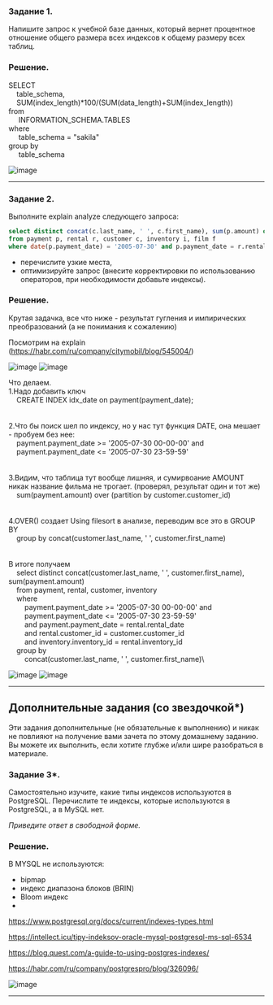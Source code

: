 ### Задание 1.

Напишите запрос к учебной базе данных, который вернет процентное отношение общего размера всех индексов к общему размеру всех таблиц.

### Решение.

SELECT \
&nbsp;&nbsp;&nbsp;&nbsp;table_schema,\
	&nbsp;&nbsp;&nbsp;&nbsp;SUM(index_length)\*100/(SUM(data_length)+SUM(index_length))\
from\
&nbsp;&nbsp;&nbsp;&nbsp;	INFORMATION_SCHEMA.TABLES\
where\
&nbsp;&nbsp;&nbsp;&nbsp;	table_schema = "sakila"\
group by\
&nbsp;&nbsp;&nbsp;&nbsp;	table_schema

![image](https://user-images.githubusercontent.com/103321705/181757717-ad99bf63-126b-42e7-bfac-d482a54c285c.png)



---


### Задание 2.

Выполните explain analyze следующего запроса:
```sql
select distinct concat(c.last_name, ' ', c.first_name), sum(p.amount) over (partition by c.customer_id, f.title)
from payment p, rental r, customer c, inventory i, film f
where date(p.payment_date) = '2005-07-30' and p.payment_date = r.rental_date and r.customer_id = c.customer_id and i.inventory_id = r.inventory_id
```
- перечислите узкие места,
- оптимизируйте запрос (внесите корректировки по использованию операторов, при необходимости добавьте индексы).

### Решение.

Крутая задачка, все что ниже - результат гугления и импирических преобразований (а не понимания к сожалению)

Посмотрим на explain (https://habr.com/ru/company/citymobil/blog/545004/)

![image](https://user-images.githubusercontent.com/103321705/181841153-a932fd4d-ed9c-47a0-89b3-b4a81232786a.png)
![image](https://user-images.githubusercontent.com/103321705/181843874-1124c2c7-3a09-4bf4-b8ea-954b19f4680d.png)

Что делаем.
\
1.Надо добавить ключ
\
&nbsp;&nbsp;&nbsp;&nbsp;CREATE INDEX idx_date on payment(payment_date);
\
\
\
2.Что бы поиск шел по индексу, но у нас тут функция DATE, она мешает - пробуем без нее:
\
&nbsp;&nbsp;&nbsp;&nbsp;payment.payment_date >= '2005-07-30 00-00-00'	and  
&nbsp;&nbsp;&nbsp;&nbsp;payment.payment_date <= '2005-07-30 23-59-59'
\
\
\
3.Видим, что таблица тут вообще лишняя, и сумирвоание AMOUNT никак название фильма не трогает. (проверял, результат один и тот же)\
&nbsp;&nbsp;&nbsp;&nbsp;sum(payment.amount) over (partition by customer.customer_id)
\
\
\
4.OVER() создает Using filesort в анализе, переводим все это в GROUP BY
\
&nbsp;&nbsp;&nbsp;&nbsp;group by concat(customer.last_name, ' ', customer.first_name)
\
\
\
В итоге получаем
\
&nbsp;&nbsp;&nbsp;&nbsp;select distinct concat(customer.last_name, ' ', customer.first_name), sum(payment.amount)\
&nbsp;&nbsp;&nbsp;&nbsp;from payment, rental, customer, inventory\
&nbsp;&nbsp;&nbsp;&nbsp;where\
&nbsp;&nbsp;&nbsp;&nbsp;&nbsp;&nbsp;&nbsp;&nbsp;payment.payment_date >= '2005-07-30 00-00-00'	and  \
&nbsp;&nbsp;&nbsp;&nbsp;&nbsp;&nbsp;&nbsp;&nbsp;payment.payment_date <= '2005-07-30 23-59-59'\
&nbsp;&nbsp;&nbsp;&nbsp;&nbsp;&nbsp;&nbsp;&nbsp;and payment.payment_date = rental.rental_date \
&nbsp;&nbsp;&nbsp;&nbsp;&nbsp;&nbsp;&nbsp;&nbsp;and rental.customer_id = customer.customer_id \
&nbsp;&nbsp;&nbsp;&nbsp;&nbsp;&nbsp;&nbsp;&nbsp;and inventory.inventory_id = rental.inventory_id\
&nbsp;&nbsp;&nbsp;&nbsp;group by \
&nbsp;&nbsp;&nbsp;&nbsp;&nbsp;&nbsp;&nbsp;&nbsp;concat(customer.last_name, ' ', customer.first_name)\

![image](https://user-images.githubusercontent.com/103321705/181858471-6cfc5acc-866d-4ad7-9680-ab1ffdf00bbb.png)
![image](https://user-images.githubusercontent.com/103321705/181859194-50dd760e-434e-4727-8e56-574ca64b7856.png)


---
## Дополнительные задания (со звездочкой*)
Эти задания дополнительные (не обязательные к выполнению) и никак не повлияют на получение вами зачета по этому домашнему заданию. Вы можете их выполнить, если хотите глубже и/или шире разобраться в материале.

### Задание 3*.

Самостоятельно изучите, какие типы индексов используются в PostgreSQL. Перечислите те индексы, которые используются в PostgreSQL, а в MySQL нет.

*Приведите ответ в свободной форме.*

### Решение.

В MYSQL не используются:
- bipmap 
- индекс диапазона блоков (BRIN) 
- Bloom индекс
- 

https://www.postgresql.org/docs/current/indexes-types.html

https://intellect.icu/tipy-indeksov-oracle-mysql-postgresql-ms-sql-6534

https://blog.quest.com/a-guide-to-using-postgres-indexes/

https://habr.com/ru/company/postgrespro/blog/326096/

![image](https://user-images.githubusercontent.com/103321705/181860933-5ca7ae85-f969-4e2b-9c73-7c2e1a1e28aa.png)


---
